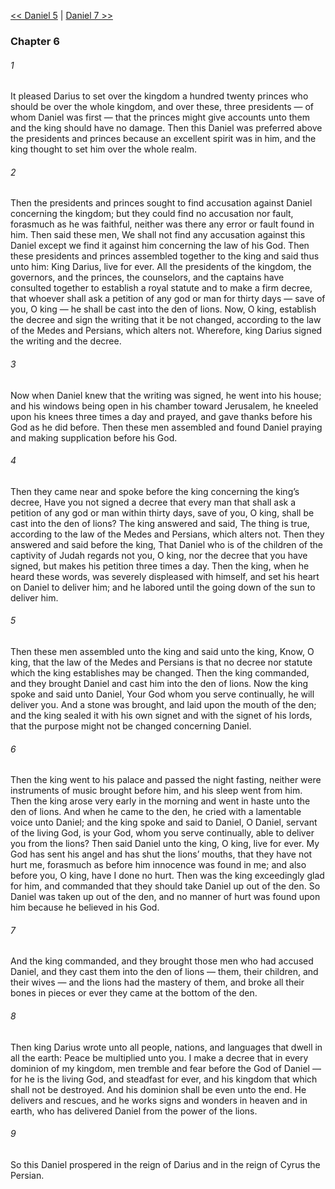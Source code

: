 [<< Daniel 5](Daniel%205)  |  [Daniel 7 >>](Daniel%207)

### Chapter 6
###### 1
It pleased Darius to set over the kingdom a hundred twenty princes who should be over the whole kingdom, and over these, three presidents — of whom Daniel was first — that the princes might give accounts unto them and the king should have no damage. Then this Daniel was preferred above the presidents and princes because an excellent spirit was in him, and the king thought to set him over the whole realm.

###### 2
Then the presidents and princes sought to find accusation against Daniel concerning the kingdom; but they could find no accusation nor fault, forasmuch as he was faithful, neither was there any error or fault found in him. Then said these men, We shall not find any accusation against this Daniel except we find it against him concerning the law of his God. Then these presidents and princes assembled together to the king and said thus unto him: King Darius, live for ever. All the presidents of the kingdom, the governors, and the princes, the counselors, and the captains have consulted together to establish a royal statute and to make a firm decree, that whoever shall ask a petition of any god or man for thirty days — save of you, O king — he shall be cast into the den of lions. Now, O king, establish the decree and sign the writing that it be not changed, according to the law of the Medes and Persians, which alters not. Wherefore, king Darius signed the writing and the decree.

###### 3
Now when Daniel knew that the writing was signed, he went into his house; and his windows being open in his chamber toward Jerusalem, he kneeled upon his knees three times a day and prayed, and gave thanks before his God as he did before. Then these men assembled and found Daniel praying and making supplication before his God.

###### 4
Then they came near and spoke before the king concerning the king’s decree, Have you not signed a decree that every man that shall ask a petition of any god or man within thirty days, save of you, O king, shall be cast into the den of lions? The king answered and said, The thing is true, according to the law of the Medes and Persians, which alters not. Then they answered and said before the king, That Daniel who is of the children of the captivity of Judah regards not you, O king, nor the decree that you have signed, but makes his petition three times a day. Then the king, when he heard these words, was severely displeased with himself, and set his heart on Daniel to deliver him; and he labored until the going down of the sun to deliver him.

###### 5
Then these men assembled unto the king and said unto the king, Know, O king, that the law of the Medes and Persians is that no decree nor statute which the king establishes may be changed. Then the king commanded, and they brought Daniel and cast him into the den of lions. Now the king spoke and said unto Daniel, Your God whom you serve continually, he will deliver you. And a stone was brought, and laid upon the mouth of the den; and the king sealed it with his own signet and with the signet of his lords, that the purpose might not be changed concerning Daniel.

###### 6
Then the king went to his palace and passed the night fasting, neither were instruments of music brought before him, and his sleep went from him. Then the king arose very early in the morning and went in haste unto the den of lions. And when he came to the den, he cried with a lamentable voice unto Daniel; and the king spoke and said to Daniel, O Daniel, servant of the living God, is your God, whom you serve continually, able to deliver you from the lions? Then said Daniel unto the king, O king, live for ever. My God has sent his angel and has shut the lions’ mouths, that they have not hurt me, forasmuch as before him innocence was found in me; and also before you, O king, have I done no hurt. Then was the king exceedingly glad for him, and commanded that they should take Daniel up out of the den. So Daniel was taken up out of the den, and no manner of hurt was found upon him because he believed in his God.

###### 7
And the king commanded, and they brought those men who had accused Daniel, and they cast them into the den of lions — them, their children, and their wives — and the lions had the mastery of them, and broke all their bones in pieces or ever they came at the bottom of the den.

###### 8
Then king Darius wrote unto all people, nations, and languages that dwell in all the earth: Peace be multiplied unto you. I make a decree that in every dominion of my kingdom, men tremble and fear before the God of Daniel — for he is the living God, and steadfast for ever, and his kingdom that which shall not be destroyed. And his dominion shall be even unto the end. He delivers and rescues, and he works signs and wonders in heaven and in earth, who has delivered Daniel from the power of the lions.

###### 9
So this Daniel prospered in the reign of Darius and in the reign of Cyrus the Persian.